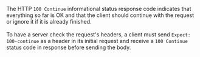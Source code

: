 The HTTP `100 Continue` informational status response code indicates that everything so far is OK
and that the client should continue with the request or ignore it if it is already finished.
<br /><br />
To have a server check the request's headers, a client must send `Expect: 100-continue` as a
header in its initial request
and receive a `100 Continue` status code in response before sending the body.
